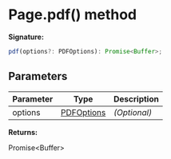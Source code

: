 # Page.pdf() method

**Signature:**

```typescript
pdf(options?: PDFOptions): Promise<Buffer>;
```

## Parameters

| Parameter | Type                                    | Description       |
| --------- | --------------------------------------- | ----------------- |
| options   | [PDFOptions](./puppeteer.pdfoptions.md) | <i>(Optional)</i> |

**Returns:**

Promise&lt;Buffer&gt;
